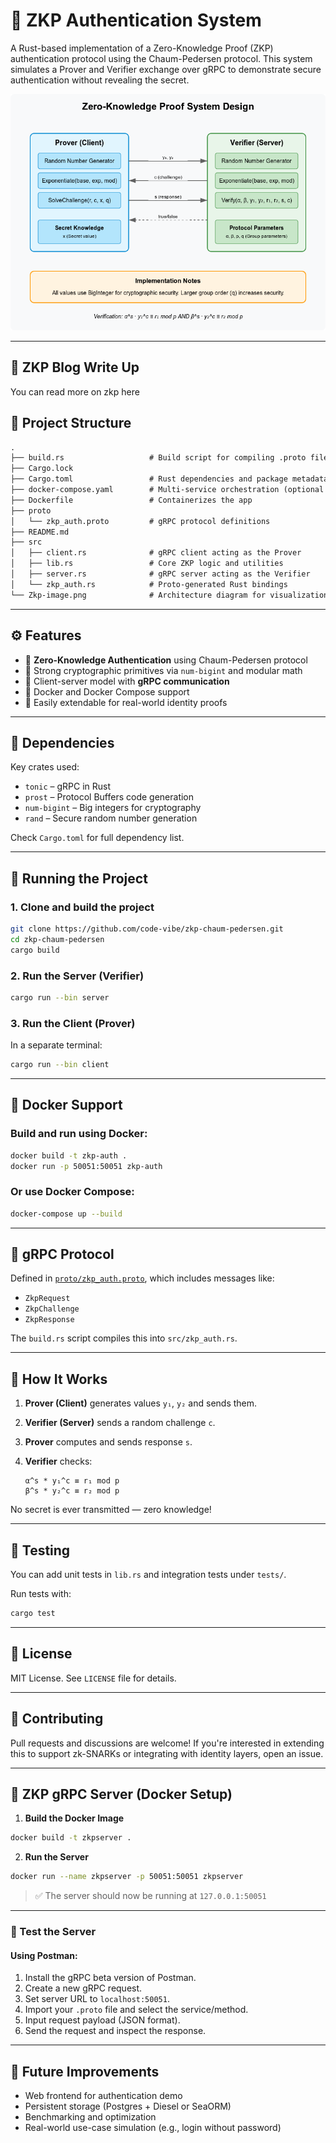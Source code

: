 # 🔐 ZKP Authentication System

A Rust-based implementation of a Zero-Knowledge Proof (ZKP) authentication protocol using the Chaum-Pedersen protocol. This system simulates a Prover and Verifier exchange over gRPC to demonstrate secure authentication without revealing the secret.

![System Design](Zkp-image.png)

---

## 🧪 ZKP Blog Write Up

You can read more on zkp here

## 📁 Project Structure

```txt
.
├── build.rs                   # Build script for compiling .proto files
├── Cargo.lock
├── Cargo.toml                 # Rust dependencies and package metadata
├── docker-compose.yaml        # Multi-service orchestration (optional gRPC server/client setup)
├── Dockerfile                 # Containerizes the app
├── proto
│   └── zkp_auth.proto         # gRPC protocol definitions
├── README.md
├── src
│   ├── client.rs              # gRPC client acting as the Prover
│   ├── lib.rs                 # Core ZKP logic and utilities
│   ├── server.rs              # gRPC server acting as the Verifier
│   └── zkp_auth.rs            # Proto-generated Rust bindings
└── Zkp-image.png              # Architecture diagram for visualization
```

---

## ⚙️ Features

* 🔐 **Zero-Knowledge Authentication** using Chaum-Pedersen protocol
* 🧠 Strong cryptographic primitives via `num-bigint` and modular math
* 🚀 Client-server model with **gRPC communication**
* 🐳 Docker and Docker Compose support
* 🧪 Easily extendable for real-world identity proofs

---

## 📆 Dependencies

Key crates used:

* `tonic` – gRPC in Rust
* `prost` – Protocol Buffers code generation
* `num-bigint` – Big integers for cryptography
* `rand` – Secure random number generation

Check `Cargo.toml` for full dependency list.

---

## 🚀 Running the Project

### 1. Clone and build the project

```bash
git clone https://github.com/code-vibe/zkp-chaum-pedersen.git
cd zkp-chaum-pedersen
cargo build
```

### 2. Run the Server (Verifier)

```bash
cargo run --bin server
```

### 3. Run the Client (Prover)

In a separate terminal:

```bash
cargo run --bin client
```

---

## 🐳 Docker Support

### Build and run using Docker:

```bash
docker build -t zkp-auth .
docker run -p 50051:50051 zkp-auth
```

### Or use Docker Compose:

```bash
docker-compose up --build
```

---

## 📱 gRPC Protocol

Defined in [`proto/zkp_auth.proto`](proto/zkp_auth.proto), which includes messages like:

* `ZkpRequest`
* `ZkpChallenge`
* `ZkpResponse`

The `build.rs` script compiles this into `src/zkp_auth.rs`.

---

## 🧠 How It Works

1. **Prover (Client)** generates values `y₁`, `y₂` and sends them.
2. **Verifier (Server)** sends a random challenge `c`.
3. **Prover** computes and sends response `s`.
4. **Verifier** checks:

   ```
   α^s * y₁^c ≡ r₁ mod p
   β^s * y₂^c ≡ r₂ mod p
   ```

No secret is ever transmitted — zero knowledge!

---

## 🧪 Testing

You can add unit tests in `lib.rs` and integration tests under `tests/`.

Run tests with:

```bash
cargo test
```

---

## 📄 License

MIT License. See `LICENSE` file for details.

---

## 🤝 Contributing

Pull requests and discussions are welcome! If you're interested in extending this to support zk-SNARKs or integrating with identity layers, open an issue.

---
## 🧱 ZKP gRPC Server (Docker Setup)
1. **Build the Docker Image**

```bash
docker build -t zkpserver .
```

2. **Run the Server**

```bash
docker run --name zkpserver -p 50051:50051 zkpserver
```

> ✅ The server should now be running at `127.0.0.1:50051`

---

### 🧪 Test the Server
#### Using Postman:

1. Install the gRPC beta version of Postman.
2. Create a new gRPC request.
3. Set server URL to `localhost:50051`.
4. Import your `.proto` file and select the service/method.
5. Input request payload (JSON format).
6. Send the request and inspect the response.

---

## 🤝 Future Improvements

* Web frontend for authentication demo
* Persistent storage (Postgres + Diesel or SeaORM)
* Benchmarking and optimization
* Real-world use-case simulation (e.g., login without password)
